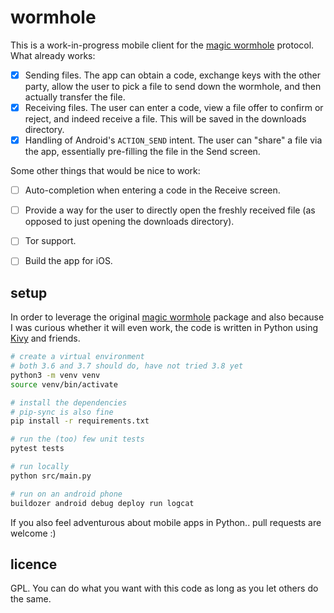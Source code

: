# wormhole

This is a work-in-progress mobile client for the [magic wormhole][magic-wormhole] protocol. What already works:

- [x] Sending files. The app can obtain a code, exchange keys with the other party, allow the user to pick a file to send down the wormhole, and then actually transfer the file.
- [x] Receiving files. The user can enter a code, view a file offer to confirm or reject, and indeed receive a file. This will be saved in the downloads directory.
- [x] Handling of Android's `ACTION_SEND` intent. The user can "share" a file via the app, essentially pre-filling the file in the Send screen.

Some other things that would be nice to work:

- [ ] Auto-completion when entering a code in the Receive screen.
- [ ] Provide a way for the user to directly open the freshly received file (as opposed to just opening the downloads directory).
- [ ] Tor support.
- [ ] Build the app for iOS.


## setup

In order to leverage the original [magic wormhole][magic-wormhole] package and also because I was curious whether it will even work, the code is written in Python using [Kivy][kivy] and friends.

```sh
# create a virtual environment
# both 3.6 and 3.7 should do, have not tried 3.8 yet
python3 -m venv venv
source venv/bin/activate

# install the dependencies
# pip-sync is also fine
pip install -r requirements.txt

# run the (too) few unit tests
pytest tests

# run locally
python src/main.py

# run on an android phone
buildozer android debug deploy run logcat
```

If you also feel adventurous about mobile apps in Python.. pull requests are welcome :)


## licence

GPL. You can do what you want with this code as long as you let others do the same.

[magic-wormhole]: https://github.com/warner/magic-wormhole
[kivy]: https://github.com/kivy/kivy
